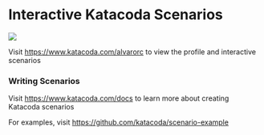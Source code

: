 # Interactive Katacoda Scenarios

[![](http://shields.katacoda.com/katacoda/alvarorc/count.svg)](https://www.katacoda.com/alvarorc "Get your profile on Katacoda.com")

Visit https://www.katacoda.com/alvarorc to view the profile and interactive scenarios

### Writing Scenarios
Visit https://www.katacoda.com/docs to learn more about creating Katacoda scenarios

For examples, visit https://github.com/katacoda/scenario-example
